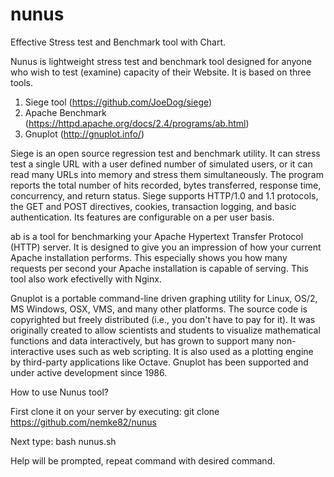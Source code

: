 # nunus
Effective Stress test and Benchmark tool with Chart.

Nunus is lightweight stress test and benchmark tool designed for anyone who wish to test (examine) capacity of their Website. It is based on three tools. 

1) Siege tool (https://github.com/JoeDog/siege)
2) Apache Benchmark (https://httpd.apache.org/docs/2.4/programs/ab.html)
3) Gnuplot (http://gnuplot.info/)

Siege is an open source regression test and benchmark utility. It can stress test a single URL with a user defined number of simulated users, or it can read many URLs into memory and stress them simultaneously. The program reports the total number of hits recorded, bytes transferred, response time, concurrency, and return status. Siege supports HTTP/1.0 and 1.1 protocols, the GET and POST directives, cookies, transaction logging, and basic authentication. Its features are configurable on a per user basis.

ab is a tool for benchmarking your Apache Hypertext Transfer Protocol (HTTP) server. It is designed to give you an impression of how your current Apache installation performs. This especially shows you how many requests per second your Apache installation is capable of serving. This tool also work efectivelly with Nginx.

Gnuplot is a portable command-line driven graphing utility for Linux, OS/2, MS Windows, OSX, VMS, and many other platforms. The source code is copyrighted but freely distributed (i.e., you don't have to pay for it). It was originally created to allow scientists and students to visualize mathematical functions and data interactively, but has grown to support many non-interactive uses such as web scripting. It is also used as a plotting engine by third-party applications like Octave. Gnuplot has been supported and under active development since 1986.

How to use Nunus tool?

First clone it on your server by executing:
git clone https://github.com/nemke82/nunus

Next type:
bash nunus.sh

Help will be prompted, repeat command with desired command.
